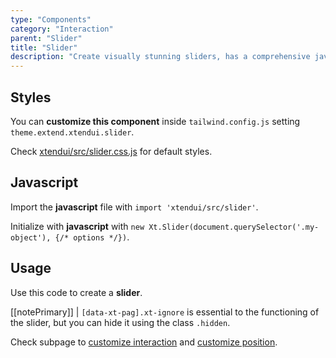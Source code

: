 ```yaml
---
type: "Components"
category: "Interaction"
parent: "Slider"
title: "Slider"
description: "Create visually stunning sliders, has a comprehensive javascript api."
---
```


## Styles

You can **customize this component** inside `tailwind.config.js` setting `theme.extend.xtendui.slider`.

Check [xtendui/src/slider.css.js](https://github.com/minimit/xtendui/blob/beta/src/slider.css.js) for default styles.

## Javascript

Import the **javascript** file with `import 'xtendui/src/slider'`.

Initialize with **javascript** with `new Xt.Slider(document.querySelector('.my-object'), {/* options */})`.

## Usage

Use this code to create a **slider**.

[[notePrimary]]
| `[data-xt-pag].xt-ignore` is essential to the functioning of the slider, but you can hide it using the class `.hidden`.

<demo>
  <demoinline src="demos/components/slider/usage">
  </demoinline>
</demo>

Check subpage to [customize interaction](/components/slider/interaction) and [customize position](/components/slider/position).
